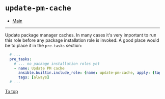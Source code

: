 # <a id="top"></a>`update-pm-cache`

* [Main](../../../readme.md)
---

Update package manager caches. In many cases it's very important to run this role before any package installation role is invoked. A good place would be to place it in the `pre-tasks` section:

```yaml
  # ...
  pre_tasks:
    # ... no package installation roles yet
    - name: Update PM cache
      ansible.builtin.include_role: {name: update-pm-cache, apply: {tags: [always]}}
      tags: [always]
  # ...
```

[To top]

[To top]: #top
